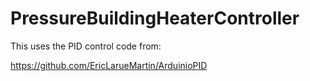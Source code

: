 # PressureBuildingHeaterController
This uses the PID control code from:

https://github.com/EricLarueMartin/ArduinioPID
